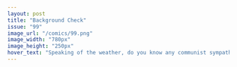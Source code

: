 ```yaml
---
layout: post
title: "Background Check"
issue: "99"
image_url: "/comics/99.png"
image_width: "780px"
image_height: "250px"
hover_text: "Speaking of the weather, do you know any communist sympathizers?"
---
```



